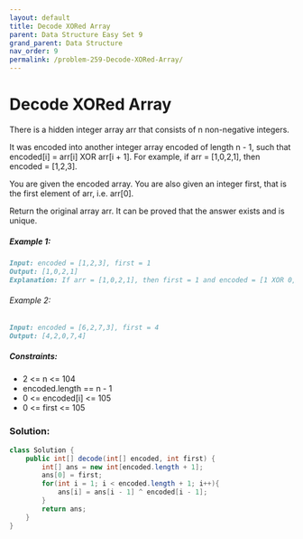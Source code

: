 ```yaml
---
layout: default
title: Decode XORed Array
parent: Data Structure Easy Set 9
grand_parent: Data Structure
nav_order: 9
permalink: /problem-259-Decode-XORed-Array/
---
```

# Decode XORed Array
There is a hidden integer array arr that consists of n non-negative integers.

It was encoded into another integer array encoded of length n - 1, such that encoded[i] = arr[i] XOR arr[i + 1]. For example, if arr = [1,0,2,1], then encoded = [1,2,3].

You are given the encoded array. You are also given an integer first, that is the first element of arr, i.e. arr[0].

Return the original array arr. It can be proved that the answer exists and is unique.

##### Example 1:
```markdown
Input: encoded = [1,2,3], first = 1
Output: [1,0,2,1]
Explanation: If arr = [1,0,2,1], then first = 1 and encoded = [1 XOR 0, 0 XOR 2, 2 XOR 1] = [1,2,3]
```
###### Example 2:
```markdown
Input: encoded = [6,2,7,3], first = 4
Output: [4,2,0,7,4]
```
##### Constraints:
* 2 <= n <= 104
* encoded.length == n - 1
* 0 <= encoded[i] <= 105
* 0 <= first <= 105

### Solution:
```java
class Solution {
    public int[] decode(int[] encoded, int first) {
        int[] ans = new int[encoded.length + 1];
        ans[0] = first;
        for(int i = 1; i < encoded.length + 1; i++){
            ans[i] = ans[i - 1] ^ encoded[i - 1];
        }
        return ans;
    }
}
```